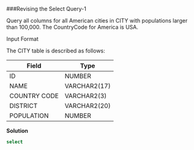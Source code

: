 ###Revising the Select Query-1


Query all columns for all American cities in CITY with populations larger than 100,000. The CountryCode for America is USA.

Input Format

The CITY table is described as follows:

|Field 	      | Type          |
|------------ |---------------|
|ID 	        |  NUMBER       |
|NAME 	      | VARCHAR2(17)  |
|COUNTRY CODE |  	VARCHAR2(3) |
|DISTRICT 	  |  VARCHAR2(20) |
|POPULATION 	| NUMBER        |

**Solution**
```sql
select
```
